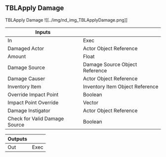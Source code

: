 ## TBLApply Damage
TBLApply Damage
![[../img/nd_img_TBLApplyDamage.png]]

|Inputs||
|--|--|
| In | Exec |
| Damaged Actor | Actor Object Reference |
| Amount | Float |
| Damage Source | Damage Source Object Reference |
| Damage Causer | Actor Object Reference |
| Inventory Item | Inventory Item Object Reference |
| Override Impact Point | Boolean |
| Impact Point Override | Vector |
| Damage Instigator | Actor Object Reference |
| Check for Valid Damage Source | Boolean |

|Outputs||
|--|--|
| Out | Exec |
